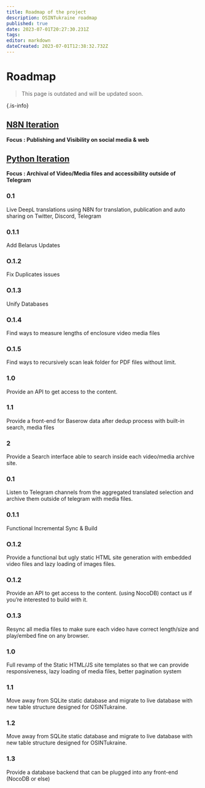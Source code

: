 ```yaml
---
title: Roadmap of the project
description: OSINTukraine roadmap
published: true
date: 2023-07-01T20:27:30.231Z
tags: 
editor: markdown
dateCreated: 2023-07-01T12:38:32.732Z
---
```


# Roadmap

> This page is outdated and will be updated soon.
> 
{.is-info}

## [N8N Iteration](https://n8n.io/)

**Focus : Publishing and Visibility on social media & web**

## [Python Iteration](https://github.com/OSINTukraine/tg-archive)

**Focus : Archival of Video/Media files and accessibility outside of Telegram**

### 0.1

Live DeepL translations using N8N for translation, publication and auto sharing on Twitter, Discord, Telegram

### 0.1.1

Add Belarus Updates

### O.1.2

Fix Duplicates issues

### O.1.3

Unify Databases

### O.1.4

Find ways to measure lengths of enclosure video media files

### O.1.5

Find ways to recursively scan leak folder for PDF files without limit.

### 1.0

Provide an API to get access to the content.

### 1.1

Provide a front-end for Baserow data after dedup process with built-in search, media files

### 2

Provide a Search interface able to search inside each video/media archive site.

### 0.1

Listen to Telegram channels from the aggregated translated selection and archive them outside of telegram with media files.

### 0.1.1

Functional Incremental Sync & Build

### O.1.2

Provide a functional but ugly static HTML site generation with embedded video files and lazy loading of images files.

### O.1.2
Provide an API to get access to the content. (using NocoDB) contact us if you’re interested to build with it.

### O.1.3

Resync all media files to make sure each video have correct length/size and play/embed fine on any browser.

### 1.0

Full revamp of the Static HTML/JS site templates so that we can provide responsiveness, lazy loading of media files, better pagination system

### 1.1

Move away from SQLite static database and migrate to live database with new table structure designed for OSINTukraine.

### 1.2

Move away from SQLite static database and migrate to live database with new table structure designed for OSINTukraine.

### 1.3

Provide a database backend that can be plugged into any front-end (NocoDB or else)